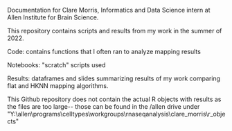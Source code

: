 Documentation for Clare Morris, Informatics and Data Science intern at Allen Institute for Brain Science. 

This repository contains scripts and results from my work in the summer of 2022. 

Code: contains functions that I often ran to analyze mapping results

Notebooks: "scratch" scripts used 

Results: dataframes and slides summarizing results of my work comparing flat and HKNN mapping algorithms.

This Github repository does not contain the actual R objects with results as the files are too large-- those can be found in the /allen drive under "Y:\allen\programs\celltypes\workgroups\rnaseqanalysis\clare_morris\r_objects"
